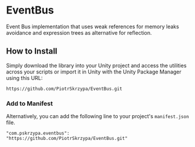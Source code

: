 # EventBus

Event Bus implementation that uses weak references for memory leaks avoidance and expression trees as alternative for reflection.


## How to Install

Simply download the library into your Unity project and access the utilities across your scripts or import it in Unity with 
the Unity Package Manager using this URL:

`https://github.com/PiotrSkrzypa/EventBus.git`

### Add to Manifest

Alternatively, you can add the following line to your project's `manifest.json` file.

```
"com.pskrzypa.eventbus": "https://github.com/PiotrSkrzypa/EventBus.git"
```
